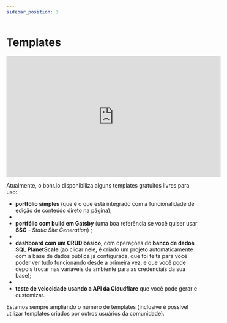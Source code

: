 ```yaml
---
sidebar_position: 3
---
```


# Templates

<div style={{textAlign: 'center'}}><iframe width="560" height="315" src="https://www.youtube.com/embed/yXQswsMDC1Q" title="YouTube video player" frameborder="0" allow="accelerometer; autoplay; clipboard-write; encrypted-media; gyroscope; picture-in-picture" allowfullscreen></iframe></div>

Atualmente, o bohr.io disponibiliza alguns templates gratuitos livres para uso:

- **portfólio simples** (que é o que está integrado com a funcionalidade de edição de conteúdo direto na página);
- 
- **portfólio com build em Gatsby** (uma boa referência se você quiser usar **SSG** - *Static Site Generation*) ;
- 
- **dashboard com um CRUD básico**, com operações do **banco de dados SQL PlanetScale** (ao clicar nele, é criado um projeto automaticamente com a base de dados pública já configurada, que foi feita para você poder ver tudo funcionando desde a primeira vez, e que você pode depois trocar nas variáveis de ambiente para as credenciais da sua base);
- 
- **teste de velocidade usando a API da Cloudflare** que você pode gerar e customizar.

Estamos sempre ampliando o número de templates (inclusive é possível utilizar templates criados por outros usuários da comunidade).

